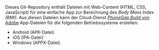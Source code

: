 
Dieses Git-Repository enthält Dateien mit Web-Content (HTML, CSS, JavaScript) für
eine einfache App zur Berechnung des *Body Mass Index (BMI)*. 
Aus diesen Dateien kann der Cloud-Dienst [*PhoneGap Build* von Adobe](https://build.phonegap.com)
App-Dateien für die folgenden Betriebssysteme erstellen:
* Android (APK-Datei)
* iOS (IPA-Datei)
* Windows (APPX-Datei).

